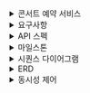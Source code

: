 <details>
<summary>콘서트 예약 서비스</summary>

# 콘서트 예약 서비스

- `콘서트 예약 서비스`를 구현해 봅니다.
- 대기열 시스템을 구축하고, 예약 서비스는 작업가능한 유저만 수행할 수 있도록 해야합니다.
- 사용자는 좌석예약 시에 미리 충전한 잔액을 이용합니다.
- 좌석 예약 요청시에, 결제가 이루어지지 않더라도 일정 시간동안 다른 유저가 해당 좌석에 접근할 수 없도록 합니다.

</details>

<details>
<summary>요구사항</summary>

## 요구사항

- 아래 5가지 API 를 구현합니다.
  - 유저 토큰 발급 API
  - 예약 가능 날짜 / 좌석 API
  - 좌석 예약 요청 API
  - 잔액 충전 / 조회 API
  - 결제 API
- 각 기능 및 제약사항에 대해 단위 테스트를 반드시 하나 이상 작성하도록 합니다.
- 다수의 인스턴스로 어플리케이션이 동작하더라도 기능에 문제가 없도록 작성하도록 합니다.
- 동시성 이슈를 고려하여 구현합니다.
- 대기열 개념을 고려해 구현합니다.
</details>

<details>
<summary>API 스펙</summary>

## API 스펙

**1️⃣ `주요` 유저 대기열 토큰 기능**

- 서비스를 이용할 토큰을 발급받는 API를 작성합니다.
- 토큰은 유저의 UUID 와 해당 유저의 대기열을 관리할 수 있는 정보 ( 대기 순서 or 잔여 시간 등 ) 를 포함합니다.
- 이후 대기열에 의해 **보호받는** 모든 API 는 위 토큰을 이용해 대기열 검증을 통과해야 이용 가능합니다.
- **내 대기번호를 조회하는 폴링용 API를 작성합니다.**

> 기본적으로 폴링으로 본인의 대기열을 확인한다고 가정하며, 다른 방안 또한 고려해보고 구현해 볼 수 있습니다.
>

**2️⃣ `기본` 예약 가능 날짜 / 좌석 API**

- 예약가능한 날짜와 해당 날짜의 좌석을 조회하는 API 를 각각 작성합니다.
- 예약 가능한 날짜 목록을 조회할 수 있습니다.
- 날짜 정보를 입력받아 예약가능한 좌석정보를 조회할 수 있습니다.

> 좌석 정보는 1 ~ 50 까지의 좌석번호로 관리됩니다.
>

**3️⃣ `주요` 좌석 예약 요청 API**

- 좌석 예약과 동시에 해당 좌석은 그 유저에게 약 5분간 임시 배정됩니다. ( 시간은 정책에 따라 자율적으로 정의합니다. )
- 날짜와 좌석 정보를 입력받아 좌석을 예약 처리하는 API 를 작성합니다.
- 만약 배정 시간 내에 결제가 완료되지 않는다면 좌석에 대한 임시 배정은 해제되어야 하며 임시배정 상태의 좌석에 대해 다른 사용자는 예약할 수 없어야 한다.

**4️⃣ `기본`**  **잔액 충전 / 조회 API**

- 결제에 사용될 금액을 API 를 통해 충전하는 API 를 작성합니다.
- 사용자 식별자 및 충전할 금액을 받아 잔액을 충전합니다.
- 사용자 식별자를 통해 해당 사용자의 잔액을 조회합니다.

**5️⃣ `주요` 결제 API**

- 결제 처리하고 결제 내역을 생성하는 API 를 작성합니다.
- 결제가 완료되면 해당 좌석의 소유권을 유저에게 배정하고 대기열 토큰을 만료시킵니다.

</details>

<details>
<summary>마일스톤</summary>

## 마일스톤
![alt text](assets/마일스톤.png)
</details>

<details>
<summary>시퀀스 다이어그램</summary>

## 시퀀스 다이어그램

### 1. 유저 대기열 토큰 API
![alt text](assets/콘서트예약_대기열.png)
### 2. 예약 가능 날짜 API
![alt text](assets/콘서트예약_좌석조회.png)
### 3. 좌석 예약 요청 API
![alt text](assets/콘서트예약_좌석예약.png)
### 4. 잔액 충전 / 조회 API
![alt text](assets/콘서트예약_잔액충전_조회.png)
### 5. 결제 API
![alt text](assets/콘서트예약_결제.png)

</details>

<details>
<summary>ERD</summary>

## ERD
![alt text](assets/erd.png)
</details>

<details>
<summary>동시성 제어</summary>

### 1. 비관적 락 (Pessimistic Locking) <hr>
비관적 락은 데이터를 수정하기 전에 먼저 락을 걸어 다른 트랜잭션이 해당 데이터를 수정하지 못하게 하는 방법입니다.

#### 적용 방법
SQL 레벨 : 데이터베이스의 SELECT ... FOR UPDATE 쿼리를 사용해 특정 행을 락.

JPA : JPA에서는 @Lock(LockModeType.PESSIMISTIC_WRITE), @Lock(LockModeType.PESSIMISTIC_READ)로 락을 걸 수 있습니다.

**비관적 읽기 락(Pessimistic Read Lock)** : 트랜잭션 동안 다른 트랜잭션이 엔티티를 읽을 수만 있고, 수정은 불가능하도록 잠급니다.</br>
읽기 작업에 대한 경쟁이 치열한 환경에서 데이터 일관성을 보장하고자 할 때 유용합니다.</br>

**사용 예시** : 예약 시스템에서 좌석을 조회하는 상황처럼, 특정 데이터가 읽히고 있는 동안 변경되지 않도록 하고자 할 때 유용합니다.

**비관적 쓰기 락(Pessimistic Write Lock)** : 엔티티를 읽거나 쓰는 동안 다른 트랜잭션의 모든 접근을 차단합니다.</br>
이 모드에서는 엔티티를 수정하려는 트랜잭션만이 접근할 수 있으며, 다른 트랜잭션은 대기합니다.</br>

**사용 예시** : 은행 계좌 잔액처럼 동시에 여러 트랜잭션이 접근할 때 충돌을 절대적으로 막아야 하는 경우 유용합니다.

+ 장점 : 강력한 동시성 제어로 데이터 일관성을 보장할 수 있습니다.


+ 단점 : 락을 획득할 때 다른 트랜잭션이 대기해야 하므로 성능이 저하될 수 있습니다.<br/>
  대량의 동시 트랜잭션이 있는 경우 데드락 발생 가능성이 있습니다.

#### 사용 예시
좌석 예약 시 특정 좌석을 선택하고 FOR UPDATE로 락을 걸어, 동시에 다른 사용자가 같은 좌석을 예약하지 못하도록 합니다.
</br></br>
### 2. 낙관적 락 (Optimistic Locking) <hr>
낙관적 락은 충돌이 자주 발생하지 않을 것이라 가정하고, 트랜잭션 완료 시 데이터가 수정되지 않았는지 확인하여 수정된 경우 롤백하는 방식입니다.

#### 적용 방법

버전 필드: 데이터베이스에 버전(예: version 필드)을 추가해 버전을 증가시키는 방식.
JPA: @Version 어노테이션을 통해 엔티티에 버전을 추가하여 낙관적 락을 사용할 수 있습니다.

+ 장점 : 비관적 락보다 성능이 우수하며, 동시성이 높지 않은 경우 유용합니다.


+ 단점 : 충돌이 발생하면 트랜잭션을 다시 시도해야 하므로, 충돌이 잦은 경우 오히려 성능이 저하될 수 있습니다.<br/>
  재시도 로직을 고려해야 합니다.

#### 사용 예시
유저 잔액 업데이트 시 version 필드를 사용해 잔액을 충전 또는 차감할 때 충돌을 감지합니다. 만약 버전이 변경되었으면 다시 읽어와서 트랜잭션을 재시도합니다.
</br></br>
### 3. 분산 메시지 큐 (Kafka, RabbitMQ 등) <hr>
분산 메시지 큐는 여러 서비스가 독립적으로 동작하도록 하면서 순서와 분리를 보장하는 방법입니다. Kafka를 이용하여 예약 요청을 순차적으로 처리하도록 큐잉하는 방법을 활용할 수 있습니다.

#### 적용 방법

예약, 충전과 같은 트랜잭션 요청을 Kafka 토픽에 Producer로 전송하고, Kafka Consumer가 이를 하나씩 처리하여 동시성 문제를 해결.

+ 장점 : 예약, 충전 요청을 순차적으로 처리하므로 동시성 충돌을 원천적으로 막을 수 있습니다.<br/>
  비동기적으로 메시지를 처리하여 대규모 요청을 효과적으로 처리할 수 있습니다.


+ 단점 : Kafka를 도입하면 시스템이 복잡해지고, 실시간성을 요구하는 서비스에서는 지연이 발생할 수 있습니다.

#### 사용 예시
좌석 예약 요청을 Kafka로 전달하고, Consumer에서 좌석 정보를 조회 후 예약을 처리하여 좌석 중복 예약을 방지.
</br></br>
### 4. 데이터베이스 트랜잭션 격리 수준 <hr>
데이터베이스의 트랜잭션 격리 수준을 설정하여 동시성 문제를 줄일 수 있습니다. 격리 수준을 높이면 트랜잭션 간 데이터 충돌 가능성을 낮출 수 있습니다.

#### 데이터베이스 트랜잭션 격리 수준
1. Read Uncommitted
  + 가장 낮은 격리 수준으로, 한 트랜잭션이 아직 커밋되지 않은 데이터를 다른 트랜잭션이 읽을 수 있습니다. 이를 **"더러운 읽기(Dirty Read)"**라고 하며, 변경이 롤백되면 다른 트랜잭션이 잘못된 데이터를 볼 위험이 있습니다.
  + 장점: 성능이 가장 높지만, 데이터 일관성이 낮습니다.
  + 사용 예시: 데이터의 완전한 일관성이 중요하지 않은 경우나 빠른 읽기 속도가 중요한 애플리케이션에서 사용됩니다.
2. Read Committed
  + 설명: 트랜잭션이 커밋된 데이터만 읽을 수 있도록 하는 격리 수준입니다. 더러운 읽기는 방지하지만, 다른 트랜잭션이 데이터를 수정하면 같은 트랜잭션 내에서도 데이터가 변경될 수 있습니다.
  + 장점: Read Uncommitted보다 일관성이 높고 일반적으로 많은 시스템에서 기본으로 사용됩니다.
  + 단점: 한 트랜잭션이 두 번 동일한 데이터를 조회했을 때, 값이 달라지는 "비반복 읽기(Non-repeatable Read)" 문제가 발생할 수 있습니다.
  + 사용 예시: 대부분의 일반적인 OLTP 시스템에 사용됩니다.
3. Repeatable Read
  + 설명: 트랜잭션 내에서 동일한 데이터를 여러 번 조회하더라도 결과가 동일하도록 보장하는 격리 수준입니다. 더러운 읽기와 비반복 읽기 문제를 모두 방지할 수 있습니다.
  + 단점: 팬텀 읽기(Phantom Read) 현상, 즉 다른 트랜잭션에서 레코드를 삽입하여 새 데이터가 나타날 수 있습니다.
  + 사용 예시: 트랜잭션이 길고 조회의 일관성이 중요한 상황에서 사용됩니다. 예를 들어, 한 사용자가 특정 범위의 좌석을 계속 조회할 때, 그 범위 내 데이터가 일관된 값을 유지해야 하는 경우입니다.
4. Serializable
  + 설명: 가장 높은 격리 수준으로, 트랜잭션이 직렬화된 것처럼 동작하도록 보장합니다. 트랜잭션 간의 완전한 독립성을 보장하여 더러운 읽기, 비반복 읽기, 팬텀 읽기 문제를 모두 해결합니다.
  + 단점: 성능이 가장 낮아지고, 트랜잭션 간 대기 시간이 길어질 수 있습니다.
  + 사용 예시: 좌석 예약과 같이 많은 동시성 요청이 발생하는 경우에도 일관성이 중요한 경우에 적합합니다.

+ 장점 : 동시성 문제가 있는 데이터의 일관성을 보장할 수 있습니다.


+ 단점 : 격리 수준이 높을수록 트랜잭션 대기 시간이 길어져 성능이 저하될 수 있습니다.

#### 사용 예시
좌석 예약과 잔액 사용은 Serializable 수준으로 격리하여 데이터를 동기화하는 방식을 사용할 수 있습니다.
</br></br>
### 5. 분산 락 (ZooKeeper, Redisson) <hr>
분산 락은 Redis 또는 ZooKeeper 같은 외부 분산 시스템을 사용하여 락을 관리하고 동시성 제어를 수행합니다.

#### 적용 방법
Redis의 SETNX 명령으로 분산 락을 구현하거나, Redisson 라이브러리를 사용하여 분산 환경에서 락을 걸 수 있습니다.

+ 장점 : 여러 서버 인스턴스에서 동일한 자원에 대한 락을 공유할 수 있어 분산 환경에서 유용합니다.


+ 단점 : Redis와 같은 외부 서비스 의존도가 높아지며, Redis 다운 시 동시성 문제가 발생할 수 있습니다.

#### 사용 예시
좌석 예약에서 특정 좌석에 대한 분산 락을 걸어 여러 서버 인스턴스가 동시에 접근하지 못하게 합니다. Redisson 라이브러리를 활용하면 쉽게 구현할 수 있습니다.

### 결론 <hr>

**좌석예약 : 비관적 락 사용**

1. 좌석 예약의 경우 충돌이 잦은 서비스라고 생각해서 비관적 락을 선택했습니다.
2. 좌석은 한명이 예약하면 그 이후 재처리가 필요 없기 때문에 낙관적 락도 사용 가능합니다.

**잔액 충전/사용 : 낙관적 락 사용**

1. 잔액 충전/사용 같은 경우 충돌이 잦게 발생하는 서비스가 아니라서 낙관적 락을 선택했습니다.
2. 낙관적 락은 어플리케이션단에서 사용 시 최초 커밋만 인정되어 충전에 사용하였습니다.
3. 잔액 사용에서는 중복 신청에 대해서 별도로 처리를 해주고, 여러 창을 띄워놓고 동시에 신청할 경우에는 모두 처리되어야 하기 때문에 재처리 로직을 추가했습니다.

</details>